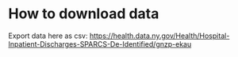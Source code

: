 # How to download data

Export data here as csv:
https://health.data.ny.gov/Health/Hospital-Inpatient-Discharges-SPARCS-De-Identified/gnzp-ekau